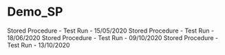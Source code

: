 # Demo_SP

Stored Procedure - Test Run - 15/05/2020
Stored Procedure - Test Run - 18/06/2020
Stored Procedure - Test Run - 09/10/2020
Stored Procedure - Test Run - 13/10/2020
